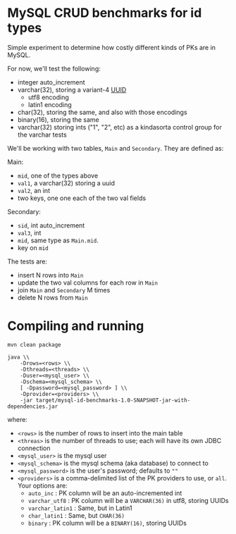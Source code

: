 MySQL CRUD benchmarks for id types
==================================

Simple experiment to determine how costly different kinds of PKs are in MySQL.

For now, we'll test the following:

- integer auto\_increment
- varchar(32), storing a variant-4 [UUID](http://en.wikipedia.org/wiki/Universally_unique_identifier#Version_4_.28random.29)
  - utf8 encoding
  - latin1 encoding
- char(32), storing the same, and also with those encodings
- binary(16), storing the same
- varchar(32) storing ints ("1", "2", etc) as a kindasorta control group for the varchar tests

We'll be working with two tables, `Main` and `Secondary`. They are defined as:

Main:

- `mid`, one of the types above
- `val1`, a varchar(32) storing a uuid
- `val2`, an int
- two keys, one one each of the two val fields

Secondary:

- `sid`, int auto\_increment
- `val3`, int
- `mid`, same type as `Main.mid`.
- key on `mid`

The tests are:

- insert N rows into `Main`
- update the two val columns for each row in `Main`
- join `Main` and `Secondary` M times
- delete N rows from `Main`

Compiling and running
=====================

    mvn clean package
    
    java \\
        -Drows=<rows> \\
        -Dthreads=<threads> \\
        -Duser=<mysql_user> \\
        -Dschema=<mysql_schema> \\
        [ -Dpassword=<mysql_password> ] \\
        -Dprovider=<providers> \\
        -jar target/mysql-id-benchmarks-1.0-SNAPSHOT-jar-with-dependencies.jar

where:

- `<rows>` is the number of rows to insert into the main table
- `<threas>` is the number of threads to use; each will have its own JDBC connection
- `<mysql_user>` is the mysql user
- `<mysql_schema>` is the mysql schema (aka database) to connect to
- `<mysql_password>` is the user's password; defaults to `""`
- `<providers>` is a comma-delimited list of the PK providers to use, or `all`. Your options are:
    - `auto_inc` : PK column will be an auto-incremented int
    - `varchar_utf8` : PK column will be a `VARCHAR(36)` in utf8, storing UUIDs
    - `varchar_latin1` : Same, but in Latin1
    - `char_latin1` : Same, but `CHAR(36)`
    - `binary` : PK column will be a `BINARY(16)`, storing UUIDs
